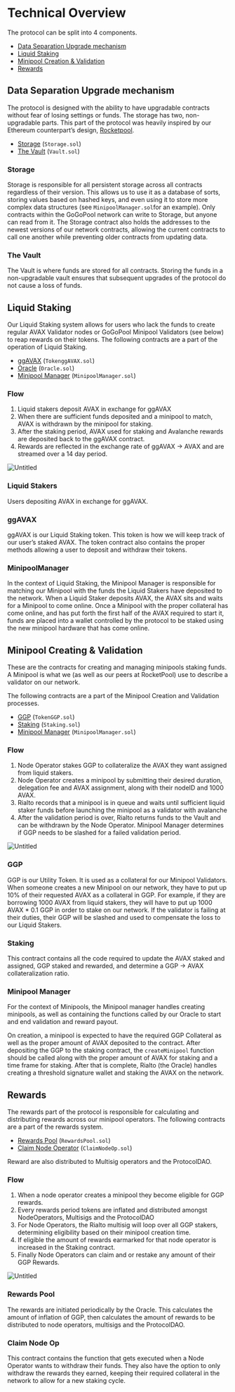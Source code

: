 # Technical Overview

The protocol can be split into 4 components.

- [Data Separation Upgrade mechanism](#data-separation-upgrade-mechanism)
- [Liquid Staking](#liquid-staking)
- [Minipool Creation & Validation](#minipool-creating--validation)
- [Rewards](#rewards)

## Data Separation Upgrade mechanism

The protocol is designed with the ability to have upgradable contracts without fear of losing settings or funds. The storage has two, non-upgradable parts. This part of the protocol was heavily inspired by our Ethereum counterpart’s design, [Rocketpool](https://docs.rocketpool.net/developers/usage/contracts/contracts.html#introduction).

- [Storage](https://github.com/multisig-labs/gogopool-contracts/blob/master/contracts/contract/Storage.sol) (`Storage.sol`)
- [The Vault](https://github.com/multisig-labs/gogopool-contracts/blob/master/contracts/contract/Vault.sol) (`Vault.sol`)

### Storage

Storage is responsible for all persistent storage across all contracts regardless of their version. This allows us to use it as a database of sorts, storing values based on hashed keys, and even using it to store more complex data structures (see `MinipoolManager.sol`for an example). Only contracts within the GoGoPool network can write to Storage, but anyone can read from it. The Storage contract also holds the addresses to the newest versions of our network contracts, allowing the current contracts to call one another while preventing older contracts from updating data.

### The Vault

The Vault is where funds are stored for all contracts. Storing the funds in a non-upgradable vault ensures that subsequent upgrades of the protocol do not cause a loss of funds.

## Liquid Staking

Our Liquid Staking system allows for users who lack the funds to create regular AVAX Validator nodes or GoGoPool Minipool Validators (see below) to reap rewards on their tokens. The following contracts are a part of the operation of Liquid Staking.

- [ggAVAX](https://github.com/multisig-labs/gogopool-contracts/blob/master/contracts/contract/tokens/TokenggAVAX.sol) (`TokenggAVAX.sol`)
- [Oracle](https://github.com/multisig-labs/gogopool-contracts/blob/master/contracts/contract/Oracle.sol) (`Oracle.sol`)
- [Minipool Manager](https://github.com/multisig-labs/gogopool-contracts/blob/master/contracts/contract/MinipoolManager.sol) (`MinipoolManager.sol`)

### Flow

1. Liquid stakers deposit AVAX in exchange for ggAVAX
2. When there are sufficient funds deposited and a minipool to match, AVAX is withdrawn by the minipool for staking.
3. After the staking period, AVAX used for staking and Avalanche rewards are deposited back to the ggAVAX contract.
4. Rewards are reflected in the exchange rate of ggAVAX → AVAX and are streamed over a 14 day period.

![Untitled](https://s3-us-west-2.amazonaws.com/secure.notion-static.com/1ec3c2c8-f07f-4597-a5d7-9e35680404e6/Untitled.png)

### Liquid Stakers

Users depositing AVAX in exchange for ggAVAX.

### ggAVAX

ggAVAX is our Liquid Staking token. This token is how we will keep track of our user’s staked AVAX. The token contract also contains the proper methods allowing a user to deposit and withdraw their tokens.

### MinipoolManager

In the context of Liquid Staking, the Minipool Manager is responsible for matching our Minipool with the funds the Liquid Stakers have deposited to the network. When a Liquid Staker deposits AVAX, the AVAX sits and waits for a Minipool to come online. Once a Minipool with the proper collateral has come online, and has put forth the first half of the AVAX required to start it, funds are placed into a wallet controlled by the protocol to be staked using the new minipool hardware that has come online.

## Minipool Creating & Validation

These are the contracts for creating and managing minipools staking funds. A Minipool is what we (as well as our peers at RocketPool) use to describe a validator on our network.

The following contracts are a part of the Minipool Creation and Validation processes.

- [GGP](https://github.com/multisig-labs/gogopool-contracts/blob/master/contracts/contract/tokens/TokenGGP.sol) (`TokenGGP.sol`)
- [Staking](https://github.com/multisig-labs/gogopool-contracts/blob/master/contracts/contract/Staking.sol) (`Staking.sol`)
- [Minipool Manager](https://github.com/multisig-labs/gogopool-contracts/blob/master/contracts/contract/MinipoolManager.sol) (`MinipoolManager.sol`)

### Flow

1. Node Operator stakes GGP to collateralize the AVAX they want assigned from liquid stakers.
2. Node Operator creates a minipool by submitting their desired duration, delegation fee and AVAX assignment, along with their nodeID and 1000 AVAX.
3. Rialto records that a minipool is in queue and waits until sufficient liquid staker funds before launching the minipool as a validator with avalanche
4. After the validation period is over, Rialto returns funds to the Vault and can be withdrawn by the Node Operator. Minipool Manager determines if GGP needs to be slashed for a failed validation period.

![Untitled](https://s3-us-west-2.amazonaws.com/secure.notion-static.com/a63f7064-47c4-4f1c-a372-0c30bdf802d7/Untitled.png)

### GGP

GGP is our Utility Token. It is used as a collateral for our Minipool Validators. When someone creates a new Minipool on our network, they have to put up 10% of their requested AVAX as a collateral in GGP. For example, if they are borrowing 1000 AVAX from liquid stakers, they will have to put up 1000 AVAX \* 0.1 GGP in order to stake on our network. If the validator is failing at their duties, their GGP will be slashed and used to compensate the loss to our Liquid Stakers.

### Staking

This contract contains all the code required to update the AVAX staked and assigned, GGP staked and rewarded, and determine a GGP → AVAX collateralization ratio.

### Minipool Manager

For the context of Minipools, the Minipool manager handles creating minipools, as well as containing the functions called by our Oracle to start and end validation and reward payout.

On creation, a minipool is expected to have the required GGP Collateral as well as the proper amount of AVAX deposited to the contract. After depositing the GGP to the staking contract, the `createMinipool` function should be called along with the proper amount of AVAX for staking and a time frame for staking. After that is complete, Rialto (the Oracle) handles creating a threshold signature wallet and staking the AVAX on the network.

## Rewards

The rewards part of the protocol is responsible for calculating and distributing rewards across our minipool operators. The following contracts are a part of the rewards system.

- [Rewards Pool](https://github.com/multisig-labs/gogopool-contracts/blob/master/contracts/contract/RewardsPool.sol) (`RewardsPool.sol`)
- [Claim Node Operator](https://github.com/multisig-labs/gogopool-contracts/blob/master/contracts/contract/ClaimNodeOp.sol) (`ClaimNodeOp.sol`)

Reward are also distributed to Multisig operators and the ProtocolDAO.

### Flow

1. When a node operator creates a minipool they become eligible for GGP rewards.
2. Every rewards period tokens are inflated and distributed amongst NodeOperators, Multisigs and the ProtocolDAO
3. For Node Operators, the Rialto multisig will loop over all GGP stakers, determining eligibility based on their minipool creation time.
4. If eligible the amount of rewards earmarked for that node operator is increased in the Staking contract.
5. Finally Node Operators can claim and or restake any amount of their GGP Rewards.

![Untitled](https://s3-us-west-2.amazonaws.com/secure.notion-static.com/8f8a18d2-470c-4796-86d9-5d1e04a01de0/Untitled.png)

### Rewards Pool

The rewards are initiated periodically by the Oracle. This calculates the amount of inflation of GGP, then calculates the amount of rewards to be distributed to node operators, multisigs and the ProtocolDAO.

### Claim Node Op

This contract contains the function that gets executed when a Node Operator wants to withdraw their funds. They also have the option to only withdraw the rewards they earned, keeping their required collateral in the network to allow for a new staking cycle.
